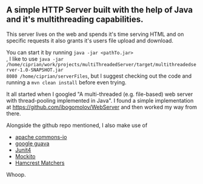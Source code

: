 <h2>A simple HTTP Server built with the help of Java and it's multithreading capabilities.</h2>

This server lives on the web and spends it's time serving HTML and on specific requests it also grants it's users file upload and download.

You can start it by running <code>java -jar <pathTo.jar> <port> <fileDirectory></code>, 
I like to use <code>java -jar /home/ciprian/work/projects/multiThreadedServer/target/multithreadedserver-1.0-SNAPSHOT.jar 8080 /home/ciprian/serverFiles</code>, but I suggest 
checking out the code and running a <code>mvn clean install</code> before even trying.

It all started when I googled "A multi-threaded (e.g. file-based) web server with thread-pooling implemented in Java".
I found a simple implementation at <a href="https://github.com/ibogomolov/WebServer">https://github.com/ibogomolov/WebServer</a>
  and then worked my way from there.

  Alongside the github repo mentioned, I also make use of
  <ul>
     <li>
        <a href="https://commons.apache.org/proper/commons-io/">apache commons-io</a>
     </li>
     <li>
        <a href="https://github.com/google/guava/wiki">google guava</a>
     </li>
     <li>
        <a href="http://junit.org/junit4/">Junit4</a>
     </li>
     <li>
        <a href="http://mockito.org/">Mockito</a>
     </li>
     <li>
        <a href="http://hamcrest.org/JavaHamcrest/">Hamcrest Matchers</a>
     </li>
  </ul>
Whoop.
